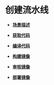 # 创建流水线<a name="swr_01_0035"></a>

-   **[场景描述](场景描述.md)**  

-   **[获取代码](获取代码.md)**  

-   **[编译代码](编译代码.md)**  

-   **[构建镜像](构建镜像.md)**  

-   **[审核镜像](审核镜像.md)**  

-   **[部署镜像](部署镜像.md)**  


